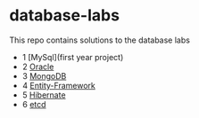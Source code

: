 # database-labs
This repo contains solutions to the database labs

* 1 [MySql](first year project)
* 2 [Oracle](lab1)
* 3 [MongoDB](lab2)
* 4 [Entity-Framework](lab3)
* 5 [Hibernate](lab4)
* 6 [etcd](lab5)
